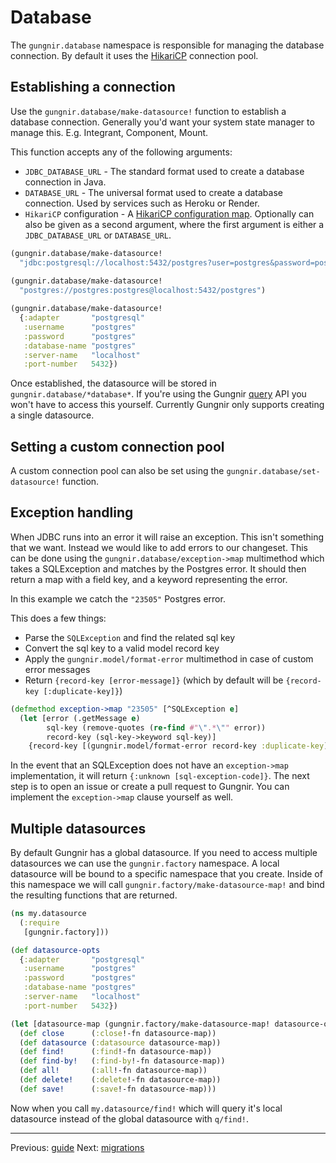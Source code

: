 # Database

The `gungnir.database` namespace is responsible for managing the database
connection. By default it uses the
[HikariCP](https://github.com/brettwooldridge/HikariCP) connection pool.


## Establishing a connection

Use the `gungnir.database/make-datasource!` function to establish a database
connection. Generally you'd want your system state manager to manage
this. E.g. Integrant, Component, Mount.

This function accepts any of the following arguments:

* `JDBC_DATABASE_URL` - The standard format used to create a database connection
  in Java.
* `DATABASE_URL` - The universal format used to create a database
  connection. Used by services such as Heroku or Render.
* `HikariCP` configuration - A [HikariCP configuration
  map](https://github.com/tomekw/hikari-cp#configuration-options). Optionally
  can also be given as a second argument, where the first argument is either a
  `JDBC_DATABASE_URL` or `DATABASE_URL`.

```clojure
(gungnir.database/make-datasource!
  "jdbc:postgresql://localhost:5432/postgres?user=postgres&password=postgres")
  
(gungnir.database/make-datasource!
  "postgres://postgres:postgres@localhost:5432/postgres")

(gungnir.database/make-datasource!
  {:adapter       "postgresql"
   :username      "postgres"
   :password      "postgres"
   :database-name "postgres"
   :server-name   "localhost"
   :port-number   5432})
```

Once established, the datasource will be stored in
`gungnir.database/*database*`. If you're using the Gungnir
[query](https://kwrooijen.github.io/gungnir/query.html) API you won't have to
access this yourself. Currently Gungnir only supports creating a single
datasource.

## Setting a custom connection pool

A custom connection pool can also be set using the
`gungnir.database/set-datasource!` function.


## Exception handling

When JDBC runs into an error it will raise an exception. This isn't something
that we want. Instead we would like to add errors to our changeset. This can be
done using the `gungnir.database/exception->map` multimethod which takes a
SQLException and matches by the Postgres error. It should then return a map with
a field key, and a keyword representing the error.


In this example we catch the `"23505"` Postgres error.

This does a few things:

* Parse the `SQLException` and find the related sql key
* Convert the sql key to a valid model record key
* Apply the `gungnir.model/format-error` multimethod in case of custom error messages
* Return `{record-key [error-message]}` (which by default will be `{record-key [:duplicate-key]}`)

```clojure
(defmethod exception->map "23505" [^SQLException e]
  (let [error (.getMessage e)
        sql-key (remove-quotes (re-find #"\".*\"" error))
        record-key (sql-key->keyword sql-key)]
    {record-key [(gungnir.model/format-error record-key :duplicate-key)]}))
```

In the event that an SQLException does not have an `exception->map`
implementation, it will return `{:unknown [sql-exception-code]}`. The next step
is to open an issue or create a pull request to Gungnir. You can implement the
`exception->map` clause yourself as well.

## Multiple datasources

By default Gungnir has a global datasource. If you need to access multiple
datasources we can use the `gungnir.factory` namespace. A local datasource will
be bound to a specific namespace that you create. Inside of this namespace we
will call `gungnir.factory/make-datasource-map!` and bind the resulting
functions that are returned.

```clojure
(ns my.datasource
  (:require
   [gungnir.factory]))

(def datasource-opts
  {:adapter       "postgresql"
   :username      "postgres"
   :password      "postgres"
   :database-name "postgres"
   :server-name   "localhost"
   :port-number   5432})

(let [datasource-map (gungnir.factory/make-datasource-map! datasource-opts)]
  (def close      (:close!-fn datasource-map))
  (def datasource (:datasource datasource-map))
  (def find!      (:find!-fn datasource-map))
  (def find-by!   (:find-by!-fn datasource-map))
  (def all!       (:all!-fn datasource-map))
  (def delete!    (:delete!-fn datasource-map))
  (def save!      (:save!-fn datasource-map)))
```

Now when you call `my.datasource/find!` which will query it's local datasource
instead of the global datasource with `q/find!`.


---

<div class="footer-navigation">
<span>Previous: <a href="https://kwrooijen.github.io/gungnir/guide.html">guide</a></span>
<span>Next: <a href="https://kwrooijen.github.io/gungnir/migrations.html">migrations</a></span>
</div>
